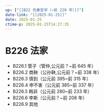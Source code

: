 ```yaml
---
up: ["[[B22 先秦哲学（~前 220 年）]]"]
date-link: "[[2025-01-25]]"
date: 2025-01-25
ctime-p: 2025-01-25T14:27:35
---
```


# B226 法家

- B226.1 管子（管仲,公元前？~前 645 年）
- B226.2 商鞅（公孙鞅,公元前？~前 338 年）
- B226.3 慎到（公元前 395~前 315 年）
- B226.4 申不害（公元前 385~前 337 年）
- B226.5 韩非（公元前 280~前 233 年）
- B226.6 李斯（公元前？~前 208 年）
- B226.9 其他
